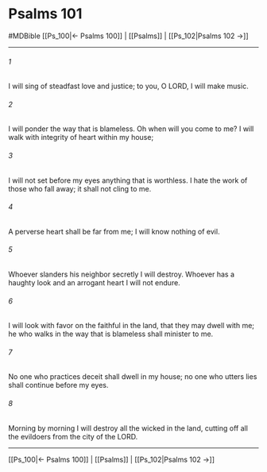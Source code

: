 # Psalms 101
#MDBible
[[Ps_100|← Psalms 100]] | [[Psalms]] | [[Ps_102|Psalms 102 →]]

***

###### 1 

I will sing of steadfast love and justice; to you, O LORD, I will make music. 

###### 2 

I will ponder the way that is blameless. Oh when will you come to me? I will walk with integrity of heart within my house; 

###### 3 

I will not set before my eyes anything that is worthless. I hate the work of those who fall away; it shall not cling to me. 

###### 4 

A perverse heart shall be far from me; I will know nothing of evil. 

###### 5 

Whoever slanders his neighbor secretly I will destroy. Whoever has a haughty look and an arrogant heart I will not endure. 

###### 6 

I will look with favor on the faithful in the land, that they may dwell with me; he who walks in the way that is blameless shall minister to me. 

###### 7 

No one who practices deceit shall dwell in my house; no one who utters lies shall continue before my eyes. 

###### 8 

Morning by morning I will destroy all the wicked in the land, cutting off all the evildoers from the city of the LORD. 

***

[[Ps_100|← Psalms 100]] | [[Psalms]] | [[Ps_102|Psalms 102 →]]
